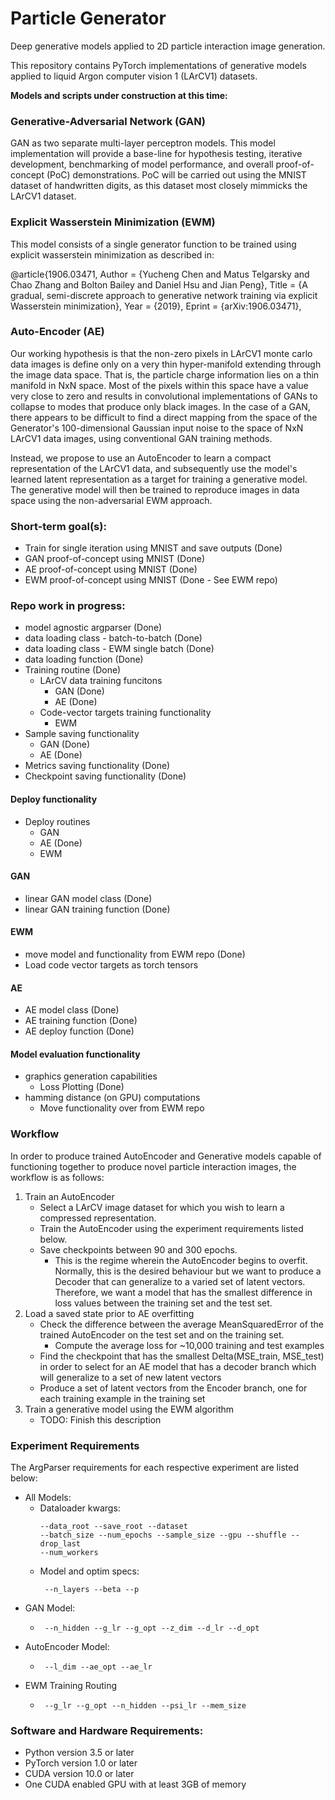 # Particle Generator
Deep generative models applied to 2D particle interaction image generation.

This repository contains PyTorch implementations of generative models applied to liquid Argon computer vision 1 (LArCV1) datasets.

**Models and scripts under construction at this time:**

### Generative-Adversarial Network (GAN)
GAN as two separate multi-layer perceptron models. This model implementation will provide a base-line for hypothesis testing, iterative development, benchmarking of model performance, and overall proof-of-concept (PoC) demonstrations. PoC will be carried out using the MNIST dataset of handwritten digits, as this dataset most closely mimmicks the LArCV1 dataset. 

### Explicit Wasserstein Minimization (EWM)
This model consists of a single generator function to be trained using explicit wasserstein minimization as described in:

@article{1906.03471, Author = {Yucheng Chen and Matus Telgarsky and Chao Zhang and Bolton Bailey and Daniel Hsu and Jian Peng}, Title = {A gradual, semi-discrete approach to generative network training via explicit Wasserstein minimization}, Year = {2019}, Eprint = {arXiv:1906.03471},

### Auto-Encoder (AE)
Our working hypothesis is that the non-zero pixels in LArCV1 monte carlo data images is define only on a very thin hyper-manifold extending through the image data space. That is, the particle charge information lies on a thin manifold in NxN space. Most of the pixels within this space have a value very close to zero and results in convolutional implementations of GANs to collapse to modes that produce only black images. In the case of a GAN, there appears to be difficult to find a direct mapping from the space of the Generator's 100-dimensional Gaussian input noise to the space of NxN LArCV1 data images, using conventional GAN training methods.

Instead, we propose to use an AutoEncoder to learn a compact representation of the LArCV1 data, and subsequently use the model's learned latent representation as a target for training a generative model. The generative model will then be trained to reproduce images in data space using the non-adversarial EWM approach.

### Short-term goal(s):
- Train for single iteration using MNIST and save outputs (Done)
- GAN proof-of-concept using MNIST (Done)
- AE proof-of-concept using MNIST (Done)
- EWM proof-of-concept using MNIST (Done - See EWM repo)

### Repo work in progress:
- model agnostic argparser (Done)
- data loading class - batch-to-batch (Done)
- data loading class - EWM single batch (Done)
- data loading function (Done)
- Training routine (Done)
    - LArCV data training funcitons
        - GAN (Done)
        - AE (Done)
    - Code-vector targets training functionality
        - EWM
- Sample saving functionality
  - GAN (Done)
  - AE (Done)
- Metrics saving functionality (Done)
- Checkpoint saving functionality (Done)

#### Deploy functionality
- Deploy routines
    - GAN
    - AE (Done)
    - EWM

#### GAN
- linear GAN model class (Done)
- linear GAN training function (Done)

#### EWM
- move model and functionality from EWM repo (Done)
- Load code vector targets as torch tensors

#### AE
- AE model class (Done)
- AE training function (Done)
- AE deploy function (Done)

#### Model evaluation functionality
- graphics generation capabilities
    - Loss Plotting (Done)
- hamming distance (on GPU) computations
    - Move functionality over from EWM repo

### Workflow
In order to produce trained AutoEncoder and Generative models capable of functioning together to produce novel particle interaction images, the workflow is as follows:
1. Train an AutoEncoder
    - Select a LArCV image dataset for which you wish to learn a compressed representation.
    - Train the AutoEncoder using the experiment requirements listed below.
    - Save checkpoints between 90 and 300 epochs.
        - This is the regime wherein the AutoEncoder begins to overfit. Normally, this is the desired behaviour but we want to produce a Decoder that can generalize to a varied set of latent vectors. Therefore, we want a model that has the smallest difference in loss values between the training set and the test set.
2. Load a saved state prior to AE overfitting
    - Check the difference between the average MeanSquaredError of the trained AutoEncoder on the test set and on the training set.
        - Compute the average loss for ~10,000 training and test examples
    - Find the checkpoint that has the smallest Delta(MSE_train, MSE_test) in order to select for an AE model that has a decoder branch which will generalize to a set of new latent vectors
    - Produce a set of latent vectors from the Encoder branch, one for each training example in the training set
3. Train a generative model using the EWM algorithm
    - TODO: Finish this description

### Experiment Requirements
The ArgParser requirements for each respective experiment are listed below:
- All Models:
    - Dataloader kwargs: <pre><code>--data_root --save_root --dataset --batch_size --num_epochs --sample_size --gpu --shuffle --drop_last --num_workers </code></pre>
    - Model and optim specs: <pre><code>  --n_layers --beta --p </code></pre>
- GAN Model:
    - <pre><code> --n_hidden --g_lr --g_opt --z_dim --d_lr --d_opt </code></pre>
- AutoEncoder Model:
    - <pre><code> --l_dim --ae_opt --ae_lr </code></pre>
- EWM Training Routing
    - <pre><code> --g_lr --g_opt --n_hidden --psi_lr --mem_size </code></pre>

### Software and Hardware Requirements:
- Python version 3.5 or later
- PyTorch version 1.0 or later
- CUDA version 10.0 or later
- One CUDA enabled GPU with at least 3GB of memory
